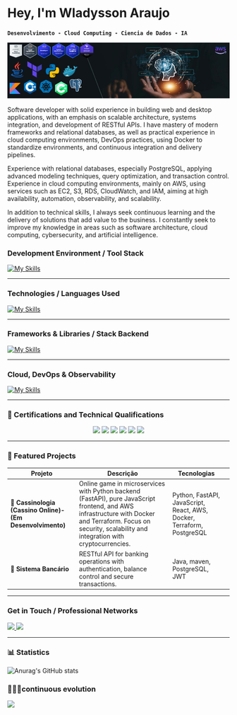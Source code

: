 # Hey, I'm Wladysson Araujo

**`Desenvolvimento - Cloud Computing - Ciencia de Dados - IA`**

![Minha Foto](/github.png)

Software developer with solid experience in building web and desktop applications, with an emphasis on scalable architecture, systems integration, and development of RESTful APIs. I have mastery of modern frameworks and relational databases, as well as practical experience in cloud computing environments, DevOps practices, using Docker to standardize environments, and continuous integration and delivery pipelines.

Experience with relational databases, especially PostgreSQL, applying advanced modeling techniques, query optimization, and transaction control. Experience in cloud computing environments, mainly on AWS, using services such as EC2, S3, RDS, CloudWatch, and IAM, aiming at high availability, automation, observability, and scalability.

In addition to technical skills, I always seek continuous learning and the delivery of solutions that add value to the business. I constantly seek to improve my knowledge in areas such as software architecture, cloud computing, cybersecurity, and artificial intelligence.

### 	Development Environment / Tool Stack

[![My Skills](https://skillicons.dev/icons?i=linux,vscode,androidstudio,git,idea,eclipse,postgres,mysql,&theme=light)](https://skillicons.dev)

---

### 	Technologies / Languages ​​Used

[![My Skills](https://skillicons.dev/icons?i=java,kotlin,python,php,cpp,cs,javascript,&theme=light)](https://skillicons.dev)


---

### Frameworks & Libraries / Stack Backend

[![My Skills](https://skillicons.dev/icons?i=spring,fastapi,django,hibernate,flask&theme=light)](https://skillicons.dev)

---

### Cloud, DevOps & Observability

[![My Skills](https://skillicons.dev/icons?i=aws,terraform,docker,kubernetes,prometheus,jenkins,nginx&theme=light)](https://skillicons.dev)

---

### 📜 Certifications and Technical Qualifications

<p align="center">
  <img src="https://img.shields.io/badge/AWS%20Cloud%20Foundations-2023-%23FF9900?style=for-the-badge&logo=amazonaws&logoColor=white" />
  <img src="https://img.shields.io/badge/AWS%20Cloud%20Practitioner-2025-%23FF9900?style=for-the-badge&logo=amazonaws&logoColor=white" />
  <img src="https://img.shields.io/badge/AWS%20Developer%20Associate-2025-%23232F3E?style=for-the-badge&logo=amazonaws&logoColor=white" />
  <img src="https://img.shields.io/badge/AWS%20SysOps%20Administrator-2025-%23007FFF?style=for-the-badge&logo=amazonaws&logoColor=white" />
  <img src="https://img.shields.io/badge/AWS%20Solutions%20Architect%20Associate-2025-%23232F3E?style=for-the-badge&logo=amazonaws&logoColor=white" />
  <img src="https://img.shields.io/badge/Terraform associate-Infrastructure%20as%20Code-%235835CC?style=for-the-badge&logo=terraform&logoColor=white" />
</p>

---

### 📂 Featured Projects

| Projeto                       | Descrição                                                                                             | Tecnologias                             |                                  |
|------------------------------|-----------------------------------------------------------------------------------------------------|---------------------------------------|----------------------------------------|
| **🎰 Cassinologia (Cassino Online)-(Em Desenvolvimento)** |  Online game in microservices with Python backend (FastAPI), pure JavaScript frontend, and AWS infrastructure with Docker and Terraform. Focus on security, scalability and integration with cryptocurrencies. | Python, FastAPI, JavaScript, React, AWS, Docker, Terraform, PostgreSQL
| **🏦 Sistema Bancário**          | RESTful API for banking operations with authentication, balance control and secure transactions.      | Java, maven, PostgreSQL, JWT    
---

### Get in Touch / Professional Networks

<div>
  <a href="https://www.linkedin.com/in/wladyson-ara%C3%BAjo-a47348272/" target="_blank"><img src="https://img.shields.io/badge/-LinkedIn-%230077B5?style=for-the-badge&logo=linkedin&logoColor=white" target="_blank">
  <a href = "wladysonaraujo991@gmail.com"><img src="https://img.shields.io/badge/-Gmail-%23333?style=for-the-badge&logo=gmail&logoColor=white" target="_blank"></a>
</br>

---

### 📊 Statistics

![Anurag's GitHub stats](https://github-readme-stats.vercel.app/api?username=wladysson&show_icons=true&theme=dark)

### 🧑‍💻🚀continuous evolution

<div align="left">
  
  <img width="33%" src="https://github-readme-stats.vercel.app/api/top-langs/?username=wladysson&layout=compact&theme=dark&border_color=ffffff" />
  
 </div>

